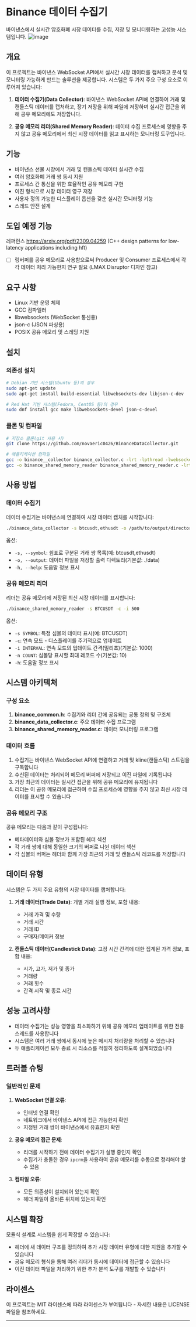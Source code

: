 # Binance 데이터 수집기

바이낸스에서 실시간 암호화폐 시장 데이터를 수집, 저장 및 모니터링하는 고성능 시스템입니다.
![image](https://github.com/user-attachments/assets/b1464ace-ff80-44d5-8968-4cf723d982a9)


## 개요

이 프로젝트는 바이낸스 WebSocket API에서 실시간 시장 데이터를 캡처하고 분석 및 모니터링 가능하게 만드는 솔루션을 제공합니다. 시스템은 두 가지 주요 구성 요소로 이루어져 있습니다:

1. **데이터 수집기(Data Collector)**: 바이낸스 WebSocket API에 연결하여 거래 및 캔들스틱 데이터를 캡처하고, 장기 저장을 위해 파일에 저장하며 실시간 접근을 위해 공유 메모리에도 저장합니다.

2. **공유 메모리 리더(Shared Memory Reader)**: 데이터 수집 프로세스에 영향을 주지 않고 공유 메모리에서 최신 시장 데이터를 읽고 표시하는 모니터링 도구입니다.

## 기능

- 바이낸스 선물 시장에서 거래 및 캔들스틱 데이터 실시간 수집
- 여러 암호화폐 거래 쌍 동시 지원
- 프로세스 간 통신을 위한 효율적인 공유 메모리 구현
- 이진 형식으로 시장 데이터 영구 저장
- 사용자 정의 가능한 디스플레이 옵션을 갖춘 실시간 모니터링 기능
- 스레드 안전 설계

## 도입 예정 기능
레퍼런스
https://arxiv.org/pdf/2309.04259 (C++ design patterns for low-latency applications including hft)
- [ ] 링버퍼를 공유 메모리로 사용함으로써 Producer 및 Consumer 프로세스에서 각각 데이터 처리 가능한지 연구 필요 (LMAX Disruptor 디자인 참고)

## 요구 사항

- Linux 기반 운영 체제
- GCC 컴파일러
- libwebsockets (WebSocket 통신용)
- json-c (JSON 파싱용)
- POSIX 공유 메모리 및 스레딩 지원

## 설치

### 의존성 설치

```bash
# Debian 기반 시스템(Ubuntu 등)의 경우
sudo apt-get update
sudo apt-get install build-essential libwebsockets-dev libjson-c-dev

# Red Hat 기반 시스템(Fedora, CentOS 등)의 경우
sudo dnf install gcc make libwebsockets-devel json-c-devel
```

### 클론 및 컴파일

```bash
# 저장소 클론(git 사용 시)
git clone https://github.com/novaeric0426/BinanceDataCollector.git

# 애플리케이션 컴파일
gcc -o binance__collector binance_collector.c -lrt -lpthread -lwebsockets -ljson-c
gcc -o binance_shared_memory_reader binance_shared_memory_reader.c -lrt -lpthread
```

## 사용 방법

### 데이터 수집기

데이터 수집기는 바이낸스에 연결하여 시장 데이터 캡처를 시작합니다:

```bash
./binance_data_collector -s btcusdt,ethusdt -o /path/to/output/directory
```

옵션:
- `-s, --symbol`: 쉼표로 구분된 거래 쌍 목록(예: btcusdt,ethusdt)
- `-o, --output`: 데이터 파일을 저장할 출력 디렉토리(기본값: ./data)
- `-h, --help`: 도움말 정보 표시

### 공유 메모리 리더

리더는 공유 메모리에 저장된 최신 시장 데이터를 표시합니다:

```bash
./binance_shared_memory_reader -s BTCUSDT -c -i 500
```

옵션:
- `-s SYMBOL`: 특정 심볼의 데이터 표시(예: BTCUSDT)
- `-c`: 연속 모드 - 디스플레이를 주기적으로 업데이트
- `-i INTERVAL`: 연속 모드의 업데이트 간격(밀리초)(기본값: 1000)
- `-n COUNT`: 심볼당 표시할 최대 레코드 수(기본값: 10)
- `-h`: 도움말 정보 표시

## 시스템 아키텍처

### 구성 요소

1. **binance_common.h**: 수집기와 리더 간에 공유되는 공통 정의 및 구조체
2. **binance_data_collector.c**: 주요 데이터 수집 프로그램
3. **binance_shared_memory_reader.c**: 데이터 모니터링 프로그램

### 데이터 흐름

1. 수집기는 바이낸스 WebSocket API에 연결하고 거래 및 kline(캔들스틱) 스트림을 구독합니다
2. 수신된 데이터는 처리되어 메모리 버퍼에 저장되고 이진 파일에 기록됩니다
3. 가장 최근의 데이터는 실시간 접근을 위해 공유 메모리에 유지됩니다
4. 리더는 이 공유 메모리에 접근하여 수집 프로세스에 영향을 주지 않고 최신 시장 데이터를 표시할 수 있습니다

### 공유 메모리 구조

공유 메모리는 다음과 같이 구성됩니다:
- 메타데이터와 심볼 정보가 포함된 헤더 섹션
- 각 거래 쌍에 대해 동일한 크기의 버퍼로 나뉜 데이터 섹션
- 각 심볼의 버퍼는 헤더와 함께 가장 최근의 거래 및 캔들스틱 레코드를 저장합니다

## 데이터 유형

시스템은 두 가지 주요 유형의 시장 데이터를 캡처합니다:

1. **거래 데이터(Trade Data)**: 개별 거래 실행 정보, 포함 내용:
   - 거래 가격 및 수량
   - 거래 시간
   - 거래 ID
   - 구매자/메이커 정보

2. **캔들스틱 데이터(Candlestick Data)**: 고정 시간 간격에 대한 집계된 가격 정보, 포함 내용:
   - 시가, 고가, 저가 및 종가
   - 거래량
   - 거래 횟수
   - 간격 시작 및 종료 시간

## 성능 고려사항

- 데이터 수집기는 성능 영향을 최소화하기 위해 공유 메모리 업데이트를 위한 전용 스레드를 사용합니다
- 시스템은 여러 거래 쌍에서 동시에 높은 메시지 처리량을 처리할 수 있습니다
- 두 애플리케이션 모두 종료 시 리소스를 적절히 정리하도록 설계되었습니다

## 트러블 슈팅

### 일반적인 문제

1. **WebSocket 연결 오류**:
   - 인터넷 연결 확인
   - 네트워크에서 바이낸스 API에 접근 가능한지 확인
   - 지정된 거래 쌍이 바이낸스에서 유효한지 확인

2. **공유 메모리 접근 문제**:
   - 리더를 시작하기 전에 데이터 수집기가 실행 중인지 확인
   - 수집기가 충돌한 경우 `ipcrm`을 사용하여 공유 메모리를 수동으로 정리해야 할 수 있음

3. **컴파일 오류**:
   - 모든 의존성이 설치되어 있는지 확인
   - 헤더 파일이 올바른 위치에 있는지 확인

## 시스템 확장

모듈식 설계로 시스템을 쉽게 확장할 수 있습니다:

- 헤더에 새 데이터 구조를 정의하여 추가 시장 데이터 유형에 대한 지원을 추가할 수 있습니다
- 공유 메모리 형식을 통해 여러 리더가 동시에 데이터에 접근할 수 있습니다
- 이진 데이터 파일을 처리하기 위한 추가 분석 도구를 개발할 수 있습니다

## 라이센스

이 프로젝트는 MIT 라이센스에 따라 라이센스가 부여됩니다 - 자세한 내용은 LICENSE 파일을 참조하세요.

---

